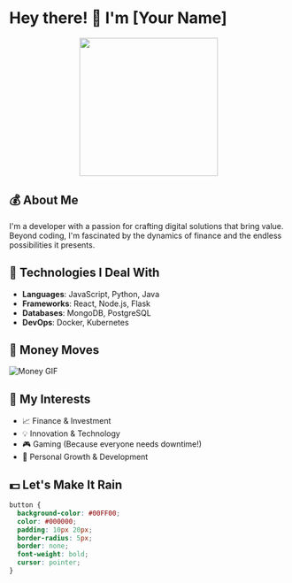 # Hey there! 👋 I'm [Your Name]

<div align="center">
  <img src="https://github.com/YourUsername.png" width="250" height="250" />
</div>

## 💰 About Me

I'm a developer with a passion for crafting digital solutions that bring value. Beyond coding, I'm fascinated by the dynamics of finance and the endless possibilities it presents.

## 🤑 Technologies I Deal With

- **Languages**: JavaScript, Python, Java
- **Frameworks**: React, Node.js, Flask
- **Databases**: MongoDB, PostgreSQL
- **DevOps**: Docker, Kubernetes

## 💸 Money Moves

![Money GIF](https://media2.giphy.com/media/rY93u9tQbybks/giphy.gif)

## 💼 My Interests

- 📈 Finance & Investment
- 💡 Innovation & Technology
- 🎮 Gaming (Because everyone needs downtime!)
- 🌱 Personal Growth & Development

## 💵 Let's Make It Rain

```css
button {
  background-color: #00FF00;
  color: #000000;
  padding: 10px 20px;
  border-radius: 5px;
  border: none;
  font-weight: bold;
  cursor: pointer;
}
